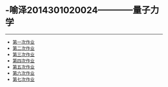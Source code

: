 # -喻泽2014301020024————量子力学
-----
 - [第一次作业](https://www.zybuluo.com/2014301020024/note/563327)<br>
 - [第二次作业](https://www.zybuluo.com/2014301020024/note/569723)<br>
 - [第三次作业](https://www.zybuluo.com/2014301020024/note/577625)<br>
 - [第四次作业](https://www.zybuluo.com/2014301020024/note/580125)<br>
 - [第五次作业](https://www.zybuluo.com/2014301020024/note/589652)<br>
 - [第六次作业](https://www.zybuluo.com/2014301020024/note/607673)<br>
 - [第七次作业](https://www.zybuluo.com/2014301020024/note/615755)<br>
